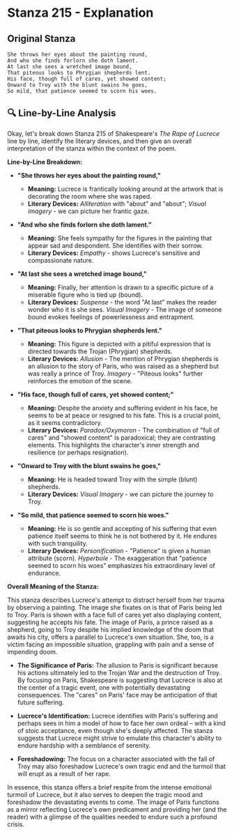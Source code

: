 # Stanza 215 - Explanation

## Original Stanza
```
She throws her eyes about the painting round,
And who she finds forlorn she doth lament.
At last she sees a wretched image bound,
That piteous looks to Phrygian shepherds lent.
His face, though full of cares, yet showed content;
Onward to Troy with the blunt swains he goes,
So mild, that patience seemed to scorn his woes.
```

## 🔍 Line-by-Line Analysis
Okay, let's break down Stanza 215 of Shakespeare's *The Rape of Lucrece* line by line, identify the literary devices, and then give an overall interpretation of the stanza within the context of the poem.

**Line-by-Line Breakdown:**

*   **"She throws her eyes about the painting round,"**
    *   **Meaning:** Lucrece is frantically looking around at the artwork that is decorating the room where she was raped.
    *   **Literary Devices:** *Alliteration* with "about" and "about"; *Visual imagery* - we can picture her frantic gaze.

*   **"And who she finds forlorn she doth lament."**
    *   **Meaning:** She feels sympathy for the figures in the painting that appear sad and despondent. She identifies with their sorrow.
    *   **Literary Devices:** *Empathy* - shows Lucrece's sensitive and compassionate nature.

*   **"At last she sees a wretched image bound,"**
    *   **Meaning:** Finally, her attention is drawn to a specific picture of a miserable figure who is tied up (bound).
    *   **Literary Devices:** *Suspense* - the word "At last" makes the reader wonder who it is she sees. *Visual Imagery* - The image of someone bound evokes feelings of powerlessness and entrapment.

*   **"That piteous looks to Phrygian shepherds lent."**
    *   **Meaning:** This figure is depicted with a pitiful expression that is directed towards the Trojan (Phrygian) shepherds.
    *   **Literary Devices:** *Allusion* - The mention of Phrygian shepherds is an allusion to the story of Paris, who was raised as a shepherd but was really a prince of Troy. *Imagery* - "Piteous looks" further reinforces the emotion of the scene.

*   **"His face, though full of cares, yet showed content;"**
    *   **Meaning:** Despite the anxiety and suffering evident in his face, he seems to be at peace or resigned to his fate. This is a crucial point, as it seems contradictory.
    *   **Literary Devices:** *Paradox/Oxymoron* - The combination of "full of cares" and "showed content" is paradoxical; they are contrasting elements. This highlights the character's inner strength and resilience (or perhaps resignation).

*   **"Onward to Troy with the blunt swains he goes,"**
    *   **Meaning:** He is headed toward Troy with the simple (blunt) shepherds.
    *   **Literary Devices:** *Visual Imagery* - we can picture the journey to Troy.

*   **"So mild, that patience seemed to scorn his woes."**
    *   **Meaning:** He is so gentle and accepting of his suffering that even patience itself seems to think he is not bothered by it. He endures with such tranquility.
    *   **Literary Devices:** *Personification* - "Patience" is given a human attribute (scorn). *Hyperbole* - The exaggeration that "patience seemed to scorn his woes" emphasizes his extraordinary level of endurance.

**Overall Meaning of the Stanza:**

This stanza describes Lucrece's attempt to distract herself from her trauma by observing a painting. The image she fixates on is that of Paris being led to Troy. Paris is shown with a face full of cares yet also displaying content, suggesting he accepts his fate. The image of Paris, a prince raised as a shepherd, going to Troy despite his implied knowledge of the doom that awaits his city, offers a parallel to Lucrece's own situation. She, too, is a victim facing an impossible situation, grappling with pain and a sense of impending doom.

*   **The Significance of Paris:** The allusion to Paris is significant because his actions ultimately led to the Trojan War and the destruction of Troy. By focusing on Paris, Shakespeare is suggesting that Lucrece is also at the center of a tragic event, one with potentially devastating consequences. The "cares" on Paris' face may be anticipation of that future suffering.

*   **Lucrece's Identification:**  Lucrece identifies with Paris's suffering and perhaps sees in him a model of how to face her own ordeal – with a kind of stoic acceptance, even though she's deeply affected. The stanza suggests that Lucrece might strive to emulate this character's ability to endure hardship with a semblance of serenity.

*   **Foreshadowing:** The focus on a character associated with the fall of Troy may also foreshadow Lucrece's own tragic end and the turmoil that will erupt as a result of her rape.

In essence, this stanza offers a brief respite from the intense emotional turmoil of Lucrece, but it also serves to deepen the tragic mood and foreshadow the devastating events to come. The image of Paris functions as a mirror reflecting Lucrece's own predicament and providing her (and the reader) with a glimpse of the qualities needed to endure such a profound crisis.
